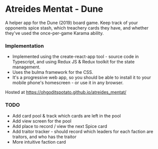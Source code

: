 # Atreides Mentat - Dune

A helper app for the Dune (2019) board game.
Keep track of your opponents spice stash, which treachery cards they have, and whether they've used the once-per-game Karama ability.

### Implementation

- Implemented using the create-react-app tool - source code in Typescript, and using Redux JS & Redux toolkit for the state management.
- Uses the bulma framework for the CSS.
- It's a progressive web app, so you should be able to install it to your mobile phone's homescreen - or use it in any browser.

Hosted at https://ohgoditspotato.github.io/atreides_mentat/

### TODO
- Add card pool & track which cards are left in the pool
- Add view screen for the pool
- Add place to record / view the next Spice card
- Add traitor tracker - should record which leaders for each faction are traitors, and who has the traitor
- More intuitive faction card
